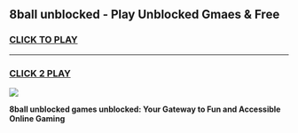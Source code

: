 
## 8ball unblocked - Play Unblocked Gmaes & Free
<h3>
<a href="https://news.freeplayer.one?title=8ball_unblocked&ref=16F">CLICK TO PLAY</a></h3>
<hr>

<h3>
<a href="https://news.freeplayer.one?title=8ball_unblocked&ref=16F">CLICK 2 PLAY</a>
  
</h3>

<a href="https://news.freeplayer.one?title=8ball_unblocked&ref=16F/"><img src="https://clearcache.store/games.png"></a>


**8ball unblocked games unblocked: Your Gateway to Fun and Accessible Online Gaming**
